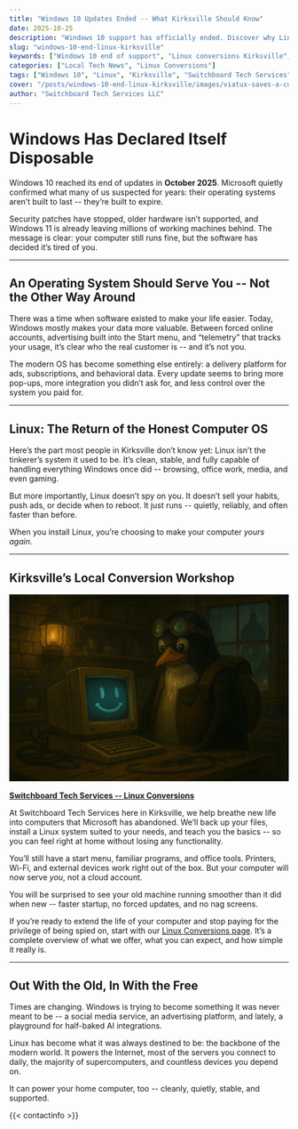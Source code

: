 ```yaml
---
title: "Windows 10 Updates Ended -- What Kirksville Should Know"
date: 2025-10-25
description: "Windows 10 support has officially ended. Discover why Linux is now the smarter, faster, and more private choice for Kirksville and Northeast Missouri users."
slug: "windows-10-end-linux-kirksville"
keywords: ["Windows 10 end of support", "Linux conversions Kirksville", "computer repair Kirksville", "Switchboard Tech Services", "NEMO tech help", "Linux privacy"]
categories: ["Local Tech News", "Linux Conversions"]
tags: ["Windows 10", "Linux", "Kirksville", "Switchboard Tech Services", "Privacy", "Right to Repair"]
cover: "/posts/windows-10-end-linux-kirksville/images/viatux-saves-a-computer.jpg"
author: "Switchboard Tech Services LLC"
---
```


# Windows Has Declared Itself Disposable

Windows 10 reached its end of updates in **October 2025**. Microsoft quietly confirmed what many of us suspected for years: their operating systems aren’t built to last -- they’re built to expire.

Security patches have stopped, older hardware isn’t supported, and Windows 11 is already leaving millions of working machines behind. The message is clear: your computer still runs fine, but the software has decided it’s tired of you.

---

## An Operating System Should Serve You -- Not the Other Way Around

There was a time when software existed to make your life easier. Today, Windows mostly makes your data more valuable. Between forced online accounts, advertising built into the Start menu, and “telemetry” that tracks your usage, it’s clear who the real customer is -- and it’s not you.

The modern OS has become something else entirely: a delivery platform for ads, subscriptions, and behavioral data. Every update seems to bring more pop-ups, more integration you didn’t ask for, and less control over the system you paid for.

---

## Linux: The Return of the Honest Computer OS

Here’s the part most people in Kirksville don’t know yet: Linux isn’t the tinkerer’s system it used to be. It’s clean, stable, and fully capable of handling everything Windows once did -- browsing, office work, media, and even gaming.

But more importantly, Linux doesn’t spy on you. It doesn’t sell your habits, push ads, or decide when to reboot. It just runs -- quietly, reliably, and often faster than before.

When you install Linux, you’re choosing to make your computer *yours again.*

---

## Kirksville’s Local Conversion Workshop

[![Computer saved by Linux...](images/viatux-saves-computer-in-shop.jpg)](/services/linux-conversions/)

**[Switchboard Tech Services -- Linux Conversions](/services/linux-conversions/)**

At Switchboard Tech Services here in Kirksville, we help breathe new life into computers that Microsoft has abandoned. We’ll back up your files, install a Linux system suited to your needs, and teach you the basics -- so you can feel right at home without losing any functionality.

You’ll still have a start menu, familiar programs, and office tools. Printers, Wi-Fi, and external devices work right out of the box. But your computer will now serve *you*, not a cloud account.

You will be surprised to see your old machine running smoother than it did when new -- faster startup, no forced updates, and no nag screens.

If you’re ready to extend the life of your computer and stop paying for the privilege of being spied on, start with our [Linux Conversions page](/services/linux-conversions/). It’s a complete overview of what we offer, what you can expect, and how simple it really is.

---

## Out With the Old, In With the Free

Times are changing. Windows is trying to become something it was never meant to be -- a social media service, an advertising platform, and lately, a playground for half-baked AI integrations.

Linux has become what it was always destined to be: the backbone of the modern world. It powers the Internet, most of the servers you connect to daily, the majority of supercomputers, and countless devices you depend on.

It can power your home computer, too -- cleanly, quietly, stable, and supported.

{{< contactinfo >}}